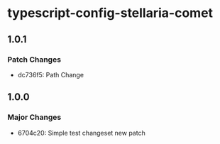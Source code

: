 # typescript-config-stellaria-comet

## 1.0.1

### Patch Changes

- dc736f5: Path Change

## 1.0.0

### Major Changes

- 6704c20: Simple test changeset new patch
